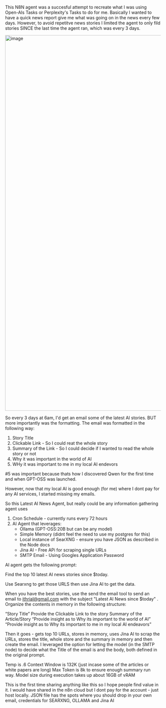 This N8N agent was a succesful attempt to recreate what I was using Open-AIs Tasks or 
Perplexity's Tasks to do for me. Basically I wanted to have a quick news report
give me what was going on in the news every few days. However, to avoid repetitve news stories
I limited the agent to only fild stories SINCE the last time the agent ran, which was every 3 days.

<img width="1617" height="1213" alt="image" src="https://github.com/user-attachments/assets/3c3cb8d2-e565-428d-8b95-1e57b1fa4574" />


So every 3 days at 6am, I'd get an email some of the latest AI stories. BUT more importantly was the formatting.
The email was formatted in the following way:

1) Story Title 
2) Clickable Link - So I could reat the whole story
3) Summary of the Link - So I could decide if I wanted to read the whole story or not
4) Why it was important in the world of AI 
5) WHy it was important to me in my local AI endevors

#5 was important because thats how I discovered Qwen for the first time and when GPT-OSS was launched. 

However, now that my local AI is good enough (for me) where I dont pay for any AI services, I started missing my emails. 

So this Latest AI News Agent, but really could be any information gathering agent uses

1) Cron Schedule - currently runs every 72 hours
2) AI Agent that leverages:
   - Ollama (GPT-OSS:20B but can be any model)
   - Simple Memory (didnt feel the need to use my postgres for this)
   - Local instance of SearXNG - ensure you have JSON as described in the Node docs
   - Jina AI - Free APi for scraping single URLs
   - SMTP Email - Using Googles Application Password

AI agent gets the following prompt:

Find the top 10 latest AI news stories since $today. 

Use Searxng to get those URLS then use Jina AI to get the data. 

When you have the best stories,  use the send the email tool to send an email to ithrial@gmail.com with the 
subject "Latest AI News since $today" . Organize the contents in memory in the following structure:

“Story Title”
Provide the Clickable Link to the story
Summary of the Article/Story
“Provide insight as to Why its important to the world of AI”
“Provide insight as to Why its important to me in my local AI endeavors”

Then it goes - gets top 10 URLs, stores in memory, uses Jina AI to scrap the URLs, stores the title, whole store and the summary in memory and then create the email. 
I leveraged the option for letting the model (in the SMTP node) to decide what the Title of the email is and the body, both defined in the original prompt. 

Temp is .6
Context Window is 132K (just incase some of the articles or white papers are long)
Max Token is 8k to ensure enough summary run way.
Model size during execution takes up about 16GB of vRAM 

This is the first time sharing anything like this so I hope people find value in it. I would have shared in the n8n cloud but I dont pay for the account - just host locally.
JSON file has the spots where you should drop in your own email, credentials for SEARXNG, OLLAMA and Jina AI

